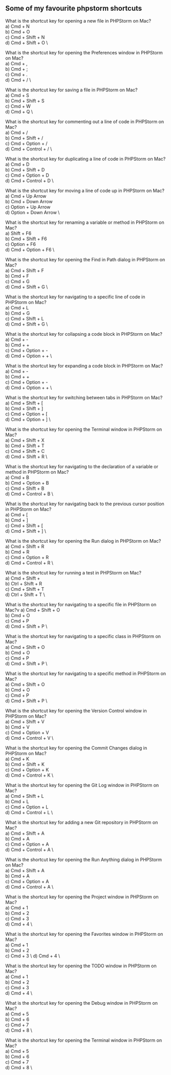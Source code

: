 
## Some of my favourite phpstorm shortcuts 

What is the shortcut key for opening a new file in PHPStorm on Mac? \
a) Cmd + N \
b) Cmd + O \
c) Cmd + Shift + N \
d) Cmd + Shift + O \

What is the shortcut key for opening the Preferences window in PHPStorm on Mac? \
a) Cmd + , \
b) Cmd + ; \
c) Cmd + . \
d) Cmd + / \

What is the shortcut key for saving a file in PHPStorm on Mac? \
a) Cmd + S \
b) Cmd + Shift + S \
c) Cmd + W \
d) Cmd + Q \

What is the shortcut key for commenting out a line of code in PHPStorm on Mac? \
a) Cmd + / \
b) Cmd + Shift + / \
c) Cmd + Option + / \
d) Cmd + Control + / \

What is the shortcut key for duplicating a line of code in PHPStorm on Mac? \
a) Cmd + D \
b) Cmd + Shift + D \
c) Cmd + Option + D \
d) Cmd + Control + D \

What is the shortcut key for moving a line of code up in PHPStorm on Mac? \
a) Cmd + Up Arrow \
b) Cmd + Down Arrow \
c) Option + Up Arrow \
d) Option + Down Arrow \

What is the shortcut key for renaming a variable or method in PHPStorm on Mac? \
a) Shift + F6 \
b) Cmd + Shift + F6 \
c) Option + F6 \
d) Cmd + Option + F6 \

What is the shortcut key for opening the Find in Path dialog in PHPStorm on Mac? \
a) Cmd + Shift + F \
b) Cmd + F \
c) Cmd + G \
d) Cmd + Shift + G \

What is the shortcut key for navigating to a specific line of code in PHPStorm on Mac? \
a) Cmd + L \
b) Cmd + G \
c) Cmd + Shift + L \
d) Cmd + Shift + G \

What is the shortcut key for collapsing a code block in PHPStorm on Mac? \
a) Cmd + - \
b) Cmd + + \
c) Cmd + Option + - \
d) Cmd + Option + + \

What is the shortcut key for expanding a code block in PHPStorm on Mac? \
a) Cmd + - \
b) Cmd + + \
c) Cmd + Option + - \
d) Cmd + Option + + \

What is the shortcut key for switching between tabs in PHPStorm on Mac? \
a) Cmd + Shift + [ \
b) Cmd + Shift + ] \
c) Cmd + Option + [ \
d) Cmd + Option + ] \

What is the shortcut key for opening the Terminal window in PHPStorm on Mac? \
a) Cmd + Shift + X \
b) Cmd + Shift + T \
c) Cmd + Shift + C \
d) Cmd + Shift + R \

What is the shortcut key for navigating to the declaration of a variable or method in PHPStorm on Mac? \
a) Cmd + B \
b) Cmd + Option + B \
c) Cmd + Shift + B \
d) Cmd + Control + B \

What is the shortcut key for navigating back to the previous cursor position in PHPStorm on Mac? \
a) Cmd + [ \
b) Cmd + ] \
c) Cmd + Shift + [ \
d) Cmd + Shift + ] \

What is the shortcut key for opening the Run dialog in PHPStorm on Mac? \
a) Cmd + Shift + R \
b) Cmd + R \
c) Cmd + Option + R \
d) Cmd + Control + R \

What is the shortcut key for running a test in PHPStorm on Mac? \
a) Cmd + Shift + \
b) Ctrl + Shift + R \
c) Cmd + Shift + T \
d) Ctrl + Shift + T \

What is the shortcut key for navigating to a specific file in PHPStorm on Mac?v
a) Cmd + Shift + O \
b) Cmd + O \
c) Cmd + P \
d) Cmd + Shift + P \

What is the shortcut key for navigating to a specific class in PHPStorm on Mac? \
a) Cmd + Shift + O \
b) Cmd + O \
c) Cmd + P \
d) Cmd + Shift + P \

What is the shortcut key for navigating to a specific method in PHPStorm on Mac? \
a) Cmd + Shift + O \
b) Cmd + O \
c) Cmd + P \
d) Cmd + Shift + P \

What is the shortcut key for opening the Version Control window in PHPStorm on Mac? \
a) Cmd + Shift + V \
b) Cmd + V \
c) Cmd + Option + V \
d) Cmd + Control + V \

What is the shortcut key for opening the Commit Changes dialog in PHPStorm on Mac? \
a) Cmd + K \
b) Cmd + Shift + K \
c) Cmd + Option + K \
d) Cmd + Control + K \

What is the shortcut key for opening the Git Log window in PHPStorm on Mac? \
a) Cmd + Shift + L \
b) Cmd + L \
c) Cmd + Option + L \
d) Cmd + Control + L \

What is the shortcut key for adding a new Git repository in PHPStorm on Mac? \
a) Cmd + Shift + A \
b) Cmd + A \
c) Cmd + Option + A \
d) Cmd + Control + A \

What is the shortcut key for opening the Run Anything dialog in PHPStorm on Mac? \
a) Cmd + Shift + A \
b) Cmd + A \
c) Cmd + Option + A \
d) Cmd + Control + A \

What is the shortcut key for opening the Project window in PHPStorm on Mac? \
a) Cmd + 1 \
b) Cmd + 2 \
c) Cmd + 3 \
d) Cmd + 4 \

What is the shortcut key for opening the Favorites window in PHPStorm on Mac? \
a) Cmd + 1 \
b) Cmd + 2 \
c) Cmd + 3 \ 
d) Cmd + 4 \

What is the shortcut key for opening the TODO window in PHPStorm on Mac? \
a) Cmd + 1 \
b) Cmd + 2 \
c) Cmd + 3 \
d) Cmd + 4 \

What is the shortcut key for opening the Debug window in PHPStorm on Mac? \
a) Cmd + 5 \
b) Cmd + 6 \
c) Cmd + 7 \
d) Cmd + 8 \

What is the shortcut key for opening the Terminal window in PHPStorm on Mac? \
a) Cmd + 5 \
b) Cmd + 6 \
c) Cmd + 7 \
d) Cmd + 8 \
